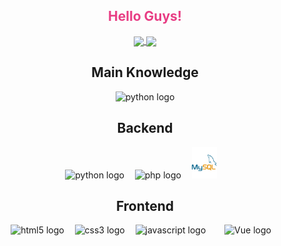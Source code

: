 
 
<h2 align="center" style="color: #e83d84;">Hello Guys!</h2>

<div align="center">
  <a href="https://github.com/kauabarros-24">
  <img height=200 align="center" src="https://github-readme-stats.vercel.app/api?username=kauabarros-24&bg_color=30,6A00C9,00736E&title_color=fff&text_color=fff" />
</a>
<a href="https://github.com/kauabarrros">
  <img height=200 align="center" src="https://github-readme-stats.vercel.app/api/top-langs/?username=kauabarros-24&layout=donut&bg_color=141424&title_color=22A7F0&text_color=8ef5fa&icon_color=2596be)](https://github.com/kauabarros"/ >
</a>
</div>

<div align="center">
  <h2>Main Knowledge</h2>
  <img src="https://cdn.jsdelivr.net/gh/devicons/devicon/icons/python/python-original.svg" height="100" width="80" alt="python logo"  />
  <h2>Backend</h2>
  <img src="https://cdn.jsdelivr.net/gh/devicons/devicon/icons/python/python-original.svg" height="50" width="40" alt="python logo"  />
  <img width="9" />
  <img width="40" src="https://user-images.githubusercontent.com/25181517/183570228-6a040b9f-3ddf-47a2-a201-743121dac664.png" height="50" alt="php logo"  />
  <img width="9" />
  <img src="https://raw.githubusercontent.com/devicons/devicon/master/icons/mysql/mysql-original-wordmark.svg" alt="mysql" width="40" height="50" />
  <img width="9"/>
  <h2>Frontend</h2>
  <img src="https://cdn.jsdelivr.net/gh/devicons/devicon/icons/html5/html5-original.svg" height="40" width="40" alt="html5 logo"  />
  <img width="9" />
  <img src="https://cdn.jsdelivr.net/gh/devicons/devicon/icons/css3/css3-original.svg" height="40" width="40" alt="css3 logo"  />
  <img width="9" />
  <img src="https://cdn.jsdelivr.net/gh/devicons/devicon/icons/javascript/javascript-original.svg" height="40" width="40" alt="javascript logo"  />
  <img width="9" />
  <img width="9" />
  <img width="40" src="https://vuejs.org/images/logo.png" alt="Vue logo" height="40">
  <img width="9" />
  
  
<div align="center">
